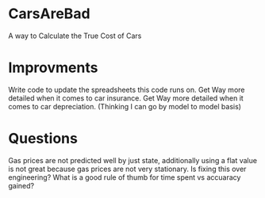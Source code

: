 # CarsAreBad
A way to Calculate the True Cost of Cars


# Improvments
Write code to update the spreadsheets this code runs on.
Get Way more detailed when it comes to car insurance. 
Get Way more detailed when it comes to car depreciation. (Thinking I can go by model to model basis)

# Questions

Gas prices are not predicted well by just state, additionally using a flat value is not great because gas prices are not very stationary. Is fixing this over engineering? What is a good rule of thumb for time spent vs accuaracy gained?



